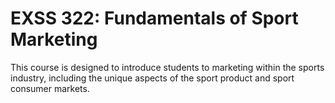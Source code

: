 # EXSS 322: Fundamentals of Sport Marketing

This course is designed to introduce students to marketing within the sports industry, including the unique aspects of the sport product and sport consumer markets.